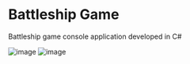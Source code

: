 # Battleship Game
Battleship game console application developed in C#

![image](https://user-images.githubusercontent.com/51132386/160057725-7d5b495b-cb6a-4d47-b215-2e1d9b63cc16.png)
![image](https://user-images.githubusercontent.com/51132386/160057756-fdf48ed8-00a7-4062-a700-26ed882726e8.png)

